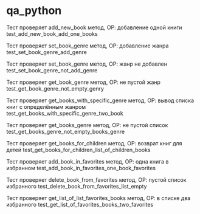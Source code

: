 # qa_python

Тест проверяет add_new_book метод, ОР: добавление одной книги
test_add_new_book_add_one_books   

Тест проверяет set_book_genre метод, ОР: добавление жанра
test_set_book_genre_add_genre

Тест проверяет set_book_genre метод, ОР: жанр не добавлен
test_set_book_genre_not_add_genre

Тест проверяет get_book_genre метод, ОР: не пустой жанр
test_get_book_genre_not_empty_genry

Тест проверяет get_books_with_specific_genre метод, ОР: вывод списка книг с определённым жанром
test_get_books_with_specific_genre_two_book

Тест проверяет get_books_genre метод, ОР: не пустой список
test_get_books_genre_not_empty_books_genre

Тест проверяет get_books_for_children метод, ОР: возврат книг для детей
test_get_books_for_children_list_of_children_books

Тест проверяет add_book_in_favorites метод, ОР: одна книга в избранном
test_add_book_in_favorites_one_book_favorites

Тест проверяет delete_book_from_favorites метод, ОР: пустой список избранного
test_delete_book_from_favorites_list_empty

Тест проверяет get_list_of_list_favorites_books метод, ОР: в списке два избранного
test_get_list_of_favorites_books_two_favorites